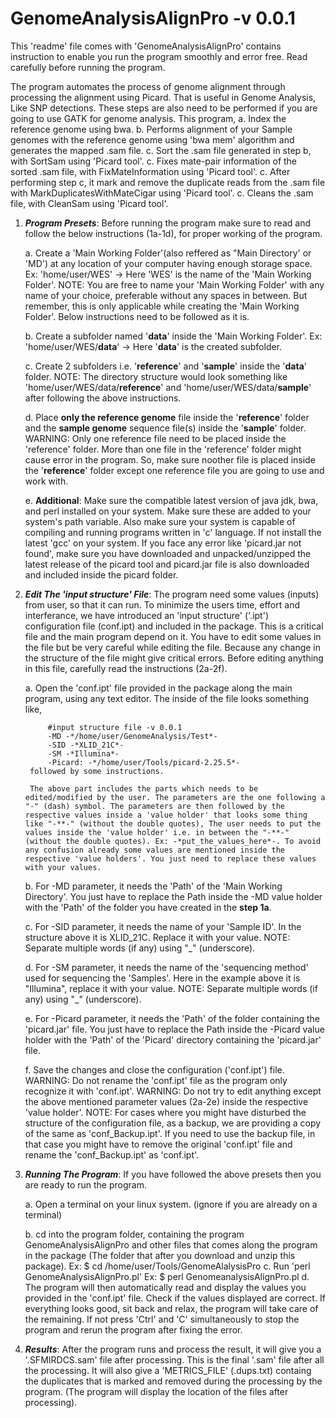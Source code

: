 # GenomeAnalysisAlignPro -v 0.0.1
This 'readme' file comes with 'GenomeAnalysisAlignPro' contains instruction to enable you run the program smoothly and error free. Read carefully before running the program.

The program automates the process of genome alignment through processing the alignment using Picard. That is useful in Genome Analysis, Like SNP detections. These steps are also need to be performed if you are going to use GATK for genome analysis. This program,
	a. Index the reference genome using bwa.
	b. Performs alignment of your Sample genomes with the reference genome using 'bwa mem' algorithm and generates the mapped .sam file.
	c. Sort the .sam file generated in step b, with SortSam using 'Picard tool'.
	c. Fixes mate-pair information of the sorted .sam file, with FixMateInformation using 'Picard tool'.
	c. After performing step c, it mark and remove the duplicate reads from the .sam file with MarkDuplicatesWithMateCigar using 'Picard tool'.
	c. Cleans the .sam file, with CleanSam using 'Picard tool'.

1. **_Program Presets_**: Before running the program make sure to read and follow the below instructions (1a-1d), for proper working of the program.

	a. Create a 'Main Working Folder'(also reffered as "Main Directory' or 'MD') at any location of your computer having enough storage space. Ex: 'home/user/WES' -> Here 'WES' is the name of the 'Main Working Folder'.
		NOTE: You are free to name your 'Main Working Folder' with any name of your choice, preferable without any spaces in between. But remember, this is only applicable while creating the 'Main Working Folder'. Below instructions need to be followed as it is.
	
	b. Create a subfolder named '**data**' inside the 'Main Working Folder'. Ex: 'home/user/WES/**data**' -> Here '**data**' is the created subfolder.
	
	c. Create 2 subfolders i.e. '**reference**' and '**sample**' inside the '**data**' folder.
		NOTE: The directory structure would look something like 'home/user/WES/data/**reference**' and 'home/user/WES/data/**sample**' after following the above instructions.
	 
	d. Place **only the reference genome** file inside the '**reference**' folder and the **sample genome** sequence file(s) inside the '**sample**' folder.
		WARNING: Only one reference file need to be placed inside the 'reference' folder. More than one file in the 'reference' folder might cause error in the program. So, make sure noother file is placed inside the '**reference**' folder except one reference file you are going to use and work with.
		
	e. **Additional**: Make sure the compatible latest version of java jdk, bwa, and perl installed on your system. Make sure these are added to your system's path variable. Also make sure your system is capable of compiling and running programs written in 'c' language. If not install the latest 'gcc' on your system. If you face any error like 'picard.jar not found', make sure you have downloaded and unpacked/unzipped the latest release of the picard tool and picard.jar file is also downloaded and included inside the picard folder.

2. **_Edit The 'input structure' File_**: The program need some values (inputs) from user, so that it can run. To minimize the users time, effort and interferance, we have introduced an 'input structure' ('.ipt') configuration file (conf.ipt) and included in the package. This is a critical file and the main program depend on it. You have to edit some values in the file but be very careful while editing the file. Because any change in the structure of the file might give critical errors. Before editing anything in this file, carefully read the instructions (2a-2f).
	
	a. Open the 'conf.ipt' file provided in the package along the main program, using any text editor.
		The inside of the file looks something like,
			
			#input structure file -v 0.0.1
			-MD -*/home/user/GenomeAnalysis/Test*-
			-SID -*XLID_21C*-
			-SM -*Illumina*-
			-Picard: -*/home/user/Tools/picard-2.25.5*-
		followed by some instructions.
		
		The above part includes the parts which needs to be edited/modified by the user. The parameters are the one following a "-" (dash) symbol. The parameters are then followed by the respective values inside a 'value holder' that looks some thing like "-**-" (without the double quotes), The user needs to put the values inside the 'value holder' i.e. in between the "-**-" (without the double quotes). Ex: -*put_the_values_here*-. To avoid any confusion already some values are mentioned inside the respective 'value holders'. You just need to replace these values with your values.
	
	b. For -MD parameter, it needs the 'Path' of the 'Main Working Directory'. You just have to replace the Path inside the -MD value holder with the 'Path' of the folder you have created in the **step 1a**.
	
	c. For -SID parameter, it needs the name of your 'Sample ID'. In the structure above it is XLID_21C. Replace it with your value. NOTE: Separate multiple words (if any) using "_" (underscore).
	
	d. For -SM parameter, it needs the name of the 'sequencing method' used for sequencing the 'Samples'. Here in the example above it is "Illumina", replace it with your value. NOTE: Separate multiple words (if any) using "_" (underscore).
	
	e. For -Picard parameter, it needs the 'Path' of the folder containing the 'picard.jar' file. You just have to replace the Path inside the -Picard value holder with the 'Path' of the 'Picard' directory containing the 'picard.jar' file.
	
	f. Save the changes and close the configuration ('conf.ipt') file. WARNING: Do not rename the 'conf.ipt' file as the program only recognize it with 'conf.ipt'. WARNING: Do not try to edit anything except the above mentioned parameter values (2a-2e) inside the respective 'value holder'. NOTE: For cases where you might have disturbed the structure of the configuration file, as a backup, we are providing a copy of the same as 'conf_Backup.ipt'. If you need to use the backup file, in that case you might have to remove the original 'conf.ipt' file and rename the 'conf_Backup.ipt' as 'conf.ipt'.
	
3. **_Running The Program_**: If you have followed the above presets then you are ready to run the program.

	a. Open a terminal on your linux system. (ignore if you are already on a terminal)
	
	b. cd into the program folder, containing the program GenomeAnalysisAlignPro and other files that comes along the program in the package (The folder that after you download and unzip this package).
		Ex: $ cd /home/user/Tools/GenomeAlalysisPro
	c. Run 'perl GenomeAnalysisAlignPro.pl'
		Ex: $ perl GenomeanalysisAlignPro.pl
	d. The program will then automatically read and display the values you provided in the 'conf.ipt' file. Check if the values displayed are correct. If everything looks good, sit back and relax, the program will take care of the remaining. If not press 'Ctrl' and 'C' simultaneously to stop the program and rerun the program after fixing the error.
	
3. **_Results_**: After the program runs and process the result, it will give you a '.SFMIRDCS.sam' file after processing. This is the final '.sam' file after all the processing. It will also give a 'METRICS_FILE' (.dups.txt) containg the duplicates that is marked and removed during the processing by the program. (The program will display the location of the files after processing).

